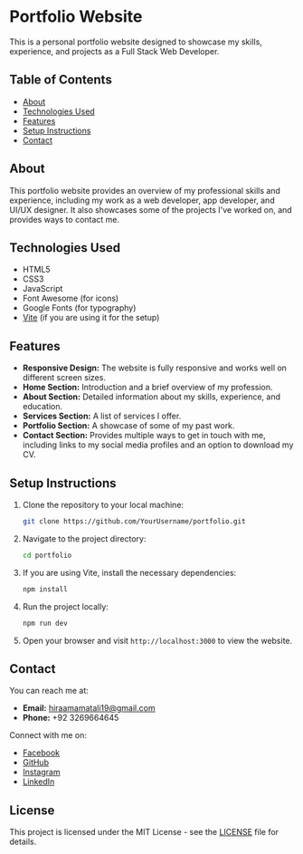 # Portfolio Website

This is a personal portfolio website designed to showcase my skills, experience, and projects as a Full Stack Web Developer.

## Table of Contents

- [About](#about)
- [Technologies Used](#technologies-used)
- [Features](#features)
- [Setup Instructions](#setup-instructions)
- [Contact](#contact)

## About

This portfolio website provides an overview of my professional skills and experience, including my work as a web developer, app developer, and UI/UX designer. It also showcases some of the projects I've worked on, and provides ways to contact me.

## Technologies Used

- HTML5
- CSS3
- JavaScript
- Font Awesome (for icons)
- Google Fonts (for typography)
- [Vite](https://vitejs.dev/) (if you are using it for the setup)

## Features

- **Responsive Design:** The website is fully responsive and works well on different screen sizes.
- **Home Section:** Introduction and a brief overview of my profession.
- **About Section:** Detailed information about my skills, experience, and education.
- **Services Section:** A list of services I offer.
- **Portfolio Section:** A showcase of some of my past work.
- **Contact Section:** Provides multiple ways to get in touch with me, including links to my social media profiles and an option to download my CV.

## Setup Instructions

1. Clone the repository to your local machine:

   ```bash
   git clone https://github.com/YourUsername/portfolio.git
   ```

2. Navigate to the project directory:

   ```bash
   cd portfolio
   ```

3. If you are using Vite, install the necessary dependencies:

   ```bash
   npm install
   ```

4. Run the project locally:

   ```bash
   npm run dev
   ```

5. Open your browser and visit `http://localhost:3000` to view the website.

## Contact

You can reach me at:

- **Email:** [hiraamamatali19@gmail.com](mailto:hiraamamatali19@gmail.com)
- **Phone:** +92 3269664645

Connect with me on:

- [Facebook](https://www.facebook.com/profile.php?id=100070345276825&mibextid=ZbWKwL)
- [GitHub](https://github.com/iAmHira19)
- [Instagram](https://instagram.com/heer_3980?igshid=ZGUzMzM3NWJiOQ==)
- [LinkedIn](https://www.linkedin.com/in/hira-amanat-800104245)

## License

This project is licensed under the MIT License - see the [LICENSE](LICENSE) file for details.
